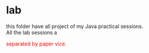 # lab

this folder have all project of my Java practical sessions.
</br>
All the lab sessions a <p style="color:red;">separated by paper vice.</p>

